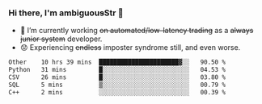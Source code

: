 ### Hi there, I'm ambiguou~~s~~Str 👋

<!--
**ambiguoustexture/ambiguoustexture** is a ✨ _special_ ✨ repository because its `README.md` (this file) appears on your GitHub profile.

Here are some ideas to get you started:
-->
- 🔭 I’m currently working ~~on automated/low-latency trading~~ as a ~~always junior system~~ developer.
- :worried: Experiencing ~~endless~~ imposter syndrome still, and even worse.

<!--START_SECTION:waka-->

```txt
Other    10 hrs 39 mins  ██████████████████████▓░░   90.50 %
Python   31 mins         █░░░░░░░░░░░░░░░░░░░░░░░░   04.53 %
CSV      26 mins         █░░░░░░░░░░░░░░░░░░░░░░░░   03.80 %
SQL      5 mins          ▒░░░░░░░░░░░░░░░░░░░░░░░░   00.79 %
C++      2 mins          ░░░░░░░░░░░░░░░░░░░░░░░░░   00.39 %
```

<!--END_SECTION:waka-->
